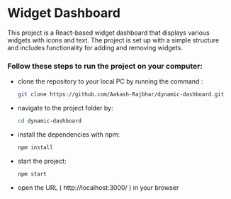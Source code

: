 # Widget Dashboard

This project is a React-based widget dashboard that displays various widgets with icons and text. The project is set up with a simple structure and includes functionality for adding and removing widgets.

### Follow these steps to run the project on your computer:

- clone the repository to your local PC by running the command :
  ```bash
  git clone https://github.com/Aakash-Rajbhar/dynamic-dashboard.git
  ```

- navigate to the project folder by:
  ```bash
  cd dynamic-dashboard
  ```
- install the dependencies with npm:
  ```bash
  npm install
  ```
- start the project:
  ```bash
  npm start
  ```
- open the URL ( http://localhost:3000/ ) in your browser

